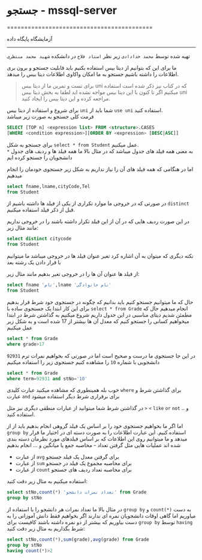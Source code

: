 # جستجو - mssql-server

==========================================

آزمایشگاه پایگاه داده

------------------------------------------

تهیه شده توسط `محمد خدادادی` زیر نظر `استاد فلاح` در دانشکده `شهید محمد منتظری`

ما برای این که بتوانیم از دیتا بیس استفاده بکنیم باید قابلیت جستجو و برون بری اطلاعات را داشته باشیم جستجو به ما امکان واکاوی اطلاعات دیتا بیس را میدهد.  

> برای تست و تمرین ما از دیتا بیس uni که در کتاب نیز ذکر شده است استفاده میکنیم اگر تا کنون با این دیتا بیس مواجه نشده اید لطفا به بخش دیتا بیس uni مراجعه کرده و این دیتا بیس را ایجاد کنید.

برای شروع و استفاده از دیتا بیس `uni` شما باید از `use uni` استفاده کنید.  
فرمت کلی جستجو به صورت زیر میباشد

`````````sql
SELECT [TOP n] <expression list> FROM <structure>.CASES  
[WHERE <condition expression>][ORDER BY <expression> [DESC|ASC]]  
`````````

برای جستجو به شکل ‍‍`select * from Student` عمل میکنیم.</br>
‍‍‍`*` به معنی همه فیلد های جدول میباشد که در مثال بالا ما همه فیلد ها و ردیف های جدول دانشجویان را جستجو کرده ایم  

اما در هنگامی که همه فیلد های آن را نیاز نداریم به شکل زیر جستجوی خودمان را انجام میدهیم

`````````sql
select fname,lname,cityCode,Tel
from Student
`````````

در صورتی که در خروجی ما موارد تکراری از یکی از فیلد ها داشته باشیم از ‍‍`distinct` قبل از ذکر فیلد استفاده میکنیم.  

در این صورت ردیف هایی که در آن از این فیلد تکرار داشته باشند را در خروجی نداریم مانند مثال زیر:

`````````sql
select distinct citycode
from Student
`````````

نکته دیگری که میتوان به آن اشاره کرد تغیر عنوان فیلد ها در خروجی میباشد ما میتوانیم با قرار دادن یک رشته بعد 

از فیلد ها عنوان آن ها را در خروجی تغیر بدهیم مانند مثال زیر:

`````````sql
select fname 'نام',lname 'نام خانوادگی'
from Student
`````````

حال که ما میتوانیم جستجو کنیم باید بدانیم که چگونه در جستجوی خود شرط قرار بدهیم برای این کار ابتدا یک جستجوی ساده با
 ‍`select * from Grade`
انجام میدهیم حال که مطمئن شدیم دیتای مناسبی در این جدول داریم شروع میکنیم به گذاشتن
 شرط در ابتدا میخواهیم کسانی را جستجو کنیم که معدل آن ها بیشتر از 17 شده است و به شکل زیر عمل میکنیم

`````````sql
select * from Grade
where grade>17 
`````````

در این جا جستجوی ما درست و صحیح است اما در صورتی که بخواهیم نمرات ترم ‍`92931` دانشجویی با شماره ‍`10` را مشاهده کنیم جستجوی زیر را استفاده میکنیم

`````````sql
select * from Grade
where term=92931 and stNo='10'
`````````

خوب بله همینطوری که مشاهده میکنید عبارت کلیدی `where` برای گذاشتن شرط و عبارت ‍‍‍‍`and` برای برقراری شرط دیگر استفاده میشود  

در گذاشتن شرط شما میتوانید از عبارات منطقی دیگری نیز مثل `>` `<` `like` `or` `not` و .. استفاده کنید.  

اما اگر ما بخواهیم جستجوی خود را بر اساس یک فیلد گروهی انجام بدهیم باید از از `group by` استفاده کنیم. این عبارت اطلاعات را به صورت دسته ای در اختیار ما قرار میدهد و ما میتوانیم روی این اطلاعات که بر اساس فیلدهای مورد نظرمان دسته بندی شده اند عملیات هایی مثل گرفتن تعداد - محاصبه جمع یا میانگین و ... انجام بدهیم

- از عبارت `avg` برای گرفتن معدل یک فیلد جستجو‍‍
- از عبارت `sum` برای محاصبه مجموع یک فیلد در جستجو
- از عبارت `count` برای محاصبه تعداد ردیف های جستجو

استفاده میکنیم
به مثال زیر دقت کنید:  

`````````sql
select stNo,count(*) 'تعداد نمرات دانشجو' from Grade
group by stNo
`````````

در مثال بالا ما تعداد نمرات هر دانشجو را با استفاده از `group by` و `count(*)` به دست میاوریم اما گاهی اوقات دانشجویان نمره ای ندارند اگر بخواهیم فقط دانش آموزانی را به دست بیاوریم که بیشتر از دو نمره داشته باشند کافیست برای `group by` توسط `having` شرط بگذاریم
به مثال زیر دقت کنید:  

`````````sql
select stNo,count(*),sum(grade),avg(grade) from Grade
group by stNo
having count(*)>2
`````````
